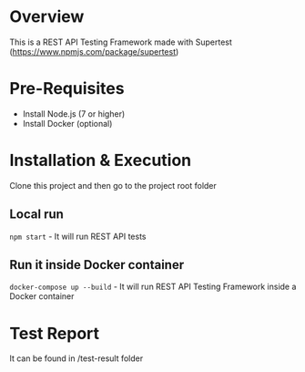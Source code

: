 # Overview

This is a REST API Testing Framework made with Supertest (https://www.npmjs.com/package/supertest)

# Pre-Requisites

- Install Node.js (7 or higher)
- Install Docker (optional)

# Installation & Execution

Clone this project and then go to the project root folder

## Local run

`npm start` - It will run REST API tests

## Run it inside Docker container

`docker-compose up --build` - It will run REST API Testing Framework inside a Docker container

# Test Report

It can be found in /test-result folder
